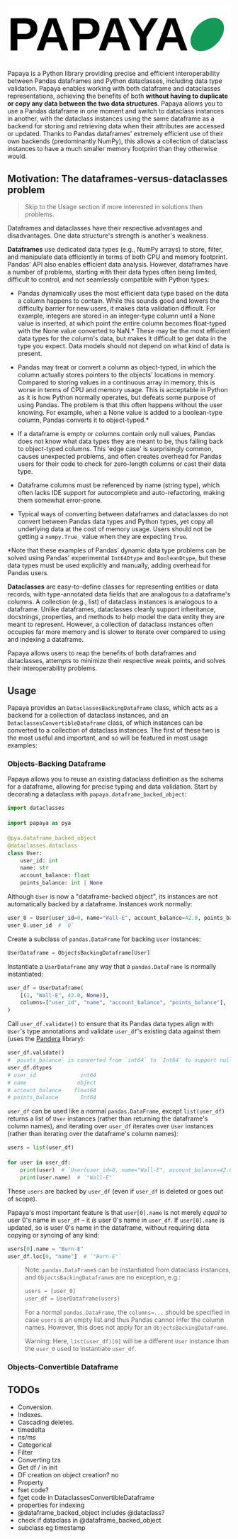 <p align="center">
  <img src="assets/papaya_logo.svg" alt="PAPAYA" />
</p>

Papaya is a Python library providing precise and efficient interoperability between Pandas dataframes and Python dataclasses, including data type validation. Papaya enables working with both dataframe and dataclasses representations, achieving the benefits of both **without having to duplicate or copy any data between the two data structures**. Papaya allows you to use a Pandas dataframe in one moment and switch to dataclass instances in another, with the dataclass instances using the same dataframe as a backend for storing and retrieving data when their attributes are accessed or updated. Thanks to Pandas dataframes' extremely efficient use of their own backends (predominantly NumPy), this allows a collection of dataclass instances to have a much smaller memory footprint than they otherwise would.

## Motivation: The dataframes-versus-dataclasses problem

> Skip to the Usage section if more interested in solutions than problems.

Dataframes and dataclasses have their respective advantages and disadvantages. One data structure's strength is another's weakness.

**Dataframes** use dedicated data types (e.g., NumPy arrays) to store, filter, and manipulate data efficiently in terms of both CPU and memory footprint. Pandas' API also enables efficient data analysis. However, dataframes have a number of problems, starting with their data types often being limited, difficult to control, and not seamlessly compatible with Python types:

- Pandas dynamically uses the most efficient data type based on the data a column happens to contain. While this sounds good and lowers the difficulty barrier for new users, it makes data validation difficult. For example, integers are stored in an integer-type column until a None value is inserted, at which point the entire column becomes float-typed with the None value converted to NaN.* These may be the most efficient data types for the column's data, but makes it difficult to get data in the type you expect. Data models should not depend on what kind of data is present.

- Pandas may treat or convert a column as object-typed, in which the column actually stores pointers to the objects' locations in memory. Compared to storing values in a continuous array in memory, this is worse in terms of CPU and memory usage. This is acceptable in Python as it is how Python normally operates, but defeats some purpose of using Pandas. The problem is that this often happens without the user knowing. For example, when a None value is added to a boolean-type column, Pandas converts it to object-typed.*

- If a dataframe is empty or columns contain only null values, Pandas does not know what data types they are meant to be, thus falling back to object-typed columns. This 'edge case' is surprisingly common, causes unexpected problems, and often creates overhead for Pandas users for their code to check for zero-length columns or cast their data type.

- Dataframe columns must be referenced by name (string type), which often lacks IDE support for autocomplete and auto-refactoring, making them somewhat error-prone.

- Typical ways of converting between dataframes and dataclasses do not convert between Pandas data types and Python types, yet copy all underlying data at the cost of memory usage. Users should not be getting a `numpy.True_` value when they are expecting `True`.

*Note that these examples of Pandas' dynamic data type problems can be solved using Pandas' experimental `Int64Dtype` and `BooleanDtype`, but these data types must be used explicitly and manually, adding overhead for Pandas users.

**Dataclasses** are easy-to-define classes for representing entities or data records, with type-annotated data fields that are analogous to a dataframe's columns. A collection (e.g., list) of dataclass instances is analogous to a dataframe. Unlike dataframes, dataclasses cleanly support inheritance, docstrings, properties, and methods to help model the data entity they are meant to represent. However, a collection of dataclass instances often occupies far more memory and is slower to iterate over compared to using and indexing a dataframe.

Papaya allows users to reap the benefits of both dataframes and dataclasses, attempts to minimize their respective weak points, and solves their interoperability problems.

## Usage

Papaya provides an `DataclassesBackingDataframe` class, which acts as a backend for a collection of dataclass instances, and an `DataclassesConvertibleDataframe` class, of which instances can be converted to a collection of dataclass instances. The first of these two is the most useful and important, and so will be featured in most usage examples:

### Objects-Backing Dataframe

Papaya allows you to reuse an existing dataclass definition as the schema for a dataframe, allowing for precise typing and data validation. Start by decorating a dataclass with `papaya.dataframe_backed_object`:

```python
import dataclasses

import papaya as pya

@pya.dataframe_backed_object
@dataclasses.dataclass
class User:
    user_id: int
    name: str
    account_balance: float
    points_balance: int | None
```

Although `User` is now a "dataframe-backed object", its instances are not automatically backed by a dataframe. Instances work normally:

```python
user_0 = User(user_id=0, name="Wall-E", account_balance=42.0, points_balance=None)
user_0.user_id  # `0`
```

Create a subclass of `pandas.DataFrame` for backing `User` instances:

```python
UserDataframe = ObjectsBackingDataframe[User]
```

Instantiate a `UserDataframe` any way that a `pandas.DataFrame` is normally instantiated:

```python
user_df = UserDataframe(
    [(1, "Wall-E", 42.0, None)],
    columns=["user_id", "name", "account_balance", "points_balance"],
)
```

Call `user_df.validate()` to ensure that its Pandas data types align with `User`'s type annotations and validate `user_df`'s existing data against them (uses the [Pandera](https://pandera.readthedocs.io/en/stable/) library):

```python
user_df.validate()
# `points_balance` is converted from `int64` to `Int64` to support null values, as `points_balance` can be `None`:
user_df.dtypes
# user_id              int64
# name                object
# account_balance    float64
# points_balance       Int64
```

`user_df` can be used like a normal `pandas.DataFrame`, except `list(user_df)` returns a list of `User` instances (rather than returning the dataframe's column names), and iterating over `user_df` iterates over `User` instances (rather than iterating over the dataframe's column names):

```python
users = list(user_df)

for user in user_df:
    print(user)  # `User(user_id=0, name="Wall-E", account_balance=42.0, points_balance=None)`
    print(user.name)  # `"Wall-E"`
```

These `users` are backed by `user_df` (even if `user_df` is deleted or goes out of scope).

Papaya's most important feature is that `user[0].name` is not merely *equal to* user 0's name in `user_df` – it *is* user 0's name in `user_df`. If `user[0].name` is updated, so is user 0's name in the dataframe, without requiring data copying or syncing of any kind:

```python
users[0].name = "Burn-E"
user_df.loc[0, "name"]  # `"Burn-E"`
```

> Note: `pandas.DataFrame`s can be instantiated from dataclass instances, and `ObjectsBackingDataframe`s are no exception, e.g.:
> ```python
> users = [user_0]
> user_df = UserDataframe(users)
> ```
> For a normal `pandas.DataFrame`, the `columns=...` should be specified in case `users` is an empty list and thus Pandas cannot infer the column names. However, this does not apply for an `ObjectsBackingDataframe`.
> 
> Warning: Here, `list(user_df)[0]` will be a different `User` instance than the `user_0` used to instantiate `user_df`.

### Objects-Convertible Dataframe


## TODOs

- Conversion.
- Indexes.
- Cascading deletes.
- timedelta
- ns/ms
- Categorical
- Filter
- Converting tzs
- Get df / in init
- DF creation on object creation? no
- Property
- fset code?
- fget code in DataclassesConvertibleDataframe
- properties for indexing
- @dataframe_backed_object includes @dataclass?
- check if dataclass in @dataframe_backed_object
- subclass eg timestamp